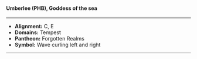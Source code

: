 #### Umberlee (PHB), Goddess of the sea
___

- **Alignment:** C, E
- **Domains:** Tempest
- **Pantheon:** Forgotten Realms
- **Symbol:** Wave curling left and right
___
